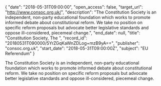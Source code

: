 {
  "date": "2018-05-31T09:00:00", 
  "open_access": false, 
  "target_url": "http://www.consoc.org.uk/", 
  "description": "The Constitution Society is an independent, non-party educational foundation which works to promote informed debate about constitutional reform. We take no position on specific reform proposals but advocate better legislative standards and oppose ill-considered, piecemeal change.", 
  "end_date": null, 
  "title": "Constitution Society, The ", 
  "record_id": "20180531T090000/5YrZGqKaWnZDLog+mzB9yA==", 
  "publisher": "consoc.org.uk", 
  "start_date": "2018-05-31T09:00:00Z", 
  "subject": "EU Referendum"
}

The Constitution Society is an independent, non-party educational foundation which works to promote informed debate about constitutional reform. We take no position on specific reform proposals but advocate better legislative standards and oppose ill-considered, piecemeal change.